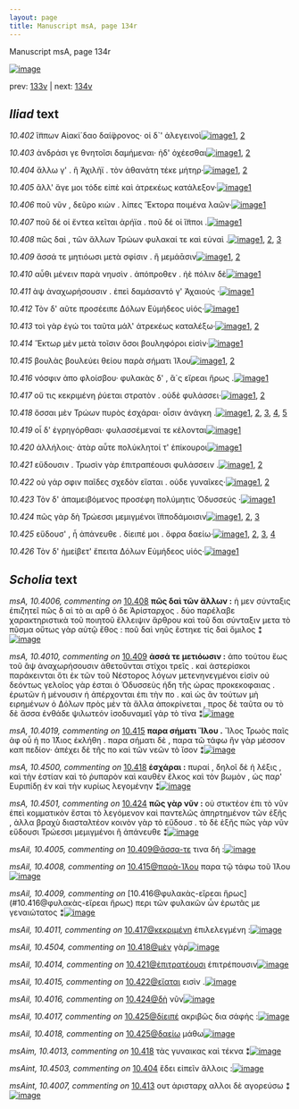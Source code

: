 ```yaml
---
layout: page
title: Manuscript msA, page 134r
---
```


Manuscript msA, page 134r

[![image](http://www.homermultitext.org/iipsrv?OBJ=IIP,1.0&FIF=/project/homer/pyramidal/deepzoom/hmt/vaimg/2017a/VA134RN_0306.tif&WID=100&CVT=JPEG)](http://www.homermultitext.org/ict2/?urn=urn:cite2:hmt:vaimg.2017a:VA134RN_0306)

prev:  [133v](../133v) | next:  [134v](../134v)

## *Iliad* text

*10.402* <a id="10.402"/> ἵ̈ππων Αἰακί´δαο δαί̈φρονος· οἱ δ`' ἀλεγεινοὶ[![image](http://www.homermultitext.org/iipsrv?OBJ=IIP,1.0&FIF=/project/homer/pyramidal/deepzoom/hmt/vaimg/2017a/VA134RN_0306.tif&RGN=0.1812,0.2029,0.3624,0.0316&WID=1000&CVT=JPEG)](http://www.homermultitext.org/ict2/?urn=urn:cite2:hmt:vaimg.2017a:VA134RN_0306@0.1812,0.2029,0.3624,0.0316)[1](#msAim_10.4001), [2](#msA_10.1)

*10.403* <a id="10.403"/> ἀνδράσι γε θνητοῖσι δαμήμεναι· ἠδ' ὀχέεσθαι[![image](http://www.homermultitext.org/iipsrv?OBJ=IIP,1.0&FIF=/project/homer/pyramidal/deepzoom/hmt/vaimg/2017a/VA134RN_0306.tif&RGN=0.1752,0.2269,0.3874,0.0285&WID=1000&CVT=JPEG)](http://www.homermultitext.org/ict2/?urn=urn:cite2:hmt:vaimg.2017a:VA134RN_0306@0.1752,0.2269,0.3874,0.0285)[1](#msAil_10.4002), [2](#msA_10.1)

*10.404* <a id="10.404"/> ἄλλω γ' . ἢ Ἀχιλῆϊ . τὸν ἀθανάτη τέκε μήτηρ·[![image](http://www.homermultitext.org/iipsrv?OBJ=IIP,1.0&FIF=/project/homer/pyramidal/deepzoom/hmt/vaimg/2017a/VA134RN_0306.tif&RGN=0.1842,0.2464,0.3844,0.0263&WID=1000&CVT=JPEG)](http://www.homermultitext.org/ict2/?urn=urn:cite2:hmt:vaimg.2017a:VA134RN_0306@0.1842,0.2464,0.3844,0.0263)[1](#msAint_10.4503), [2](#msA_10.1)

*10.405* <a id="10.405"/> ἂλλ' ἄγε μοι τόδε εἰπὲ καὶ ἀτρεκέως κατάλεξον·[![image](http://www.homermultitext.org/iipsrv?OBJ=IIP,1.0&FIF=/project/homer/pyramidal/deepzoom/hmt/vaimg/2017a/VA134RN_0306.tif&RGN=0.1832,0.263,0.3874,0.0301&WID=1000&CVT=JPEG)](http://www.homermultitext.org/ict2/?urn=urn:cite2:hmt:vaimg.2017a:VA134RN_0306@0.1832,0.263,0.3874,0.0301)[1](#msA_10.1)

*10.406* <a id="10.406"/> ποῦ νῦν , δεῦρο κιὼν . λίπες Ἕκτορα ποιμένα λαῶν·[![image](http://www.homermultitext.org/iipsrv?OBJ=IIP,1.0&FIF=/project/homer/pyramidal/deepzoom/hmt/vaimg/2017a/VA134RN_0306.tif&RGN=0.1782,0.2847,0.4244,0.024&WID=1000&CVT=JPEG)](http://www.homermultitext.org/ict2/?urn=urn:cite2:hmt:vaimg.2017a:VA134RN_0306@0.1782,0.2847,0.4244,0.024)[1](#msA_10.1)

*10.407* <a id="10.407"/> ποῦ δέ οί ἔντεα κεῖται ἀρήϊα . ποῦ δέ οἱ ἵ̈πποι .[![image](http://www.homermultitext.org/iipsrv?OBJ=IIP,1.0&FIF=/project/homer/pyramidal/deepzoom/hmt/vaimg/2017a/VA134RN_0306.tif&RGN=0.1772,0.3013,0.4244,0.0263&WID=1000&CVT=JPEG)](http://www.homermultitext.org/ict2/?urn=urn:cite2:hmt:vaimg.2017a:VA134RN_0306@0.1772,0.3013,0.4244,0.0263)[1](#msA_10.1)

*10.408* <a id="10.408"/> πῶς δαὶ , τῶν ἄλλων Τρώων φυλακαί τε καὶ εὐναὶ .[![image](http://www.homermultitext.org/iipsrv?OBJ=IIP,1.0&FIF=/project/homer/pyramidal/deepzoom/hmt/vaimg/2017a/VA134RN_0306.tif&RGN=0.1602,0.3223,0.4324,0.0293&WID=1000&CVT=JPEG)](http://www.homermultitext.org/ict2/?urn=urn:cite2:hmt:vaimg.2017a:VA134RN_0306@0.1602,0.3223,0.4324,0.0293)[1](#msAim_10.4004), [2](#msA_10.4006), [3](#msA_10.1)

*10.409* <a id="10.409"/> ἄσσά τε μητιόωσι μετὰ σφίσιν . ἢ μεμάᾱσιν[![image](http://www.homermultitext.org/iipsrv?OBJ=IIP,1.0&FIF=/project/homer/pyramidal/deepzoom/hmt/vaimg/2017a/VA134RN_0306.tif&RGN=0.1552,0.3418,0.4324,0.0255&WID=1000&CVT=JPEG)](http://www.homermultitext.org/ict2/?urn=urn:cite2:hmt:vaimg.2017a:VA134RN_0306@0.1552,0.3418,0.4324,0.0255)[1](#msA_10.4010), [2](#msA_10.1)

*10.410* <a id="10.410"/> αὖθι μένειν παρὰ νηυσὶν . ἀπόπροθεν . ἠὲ πόλιν δὲ[![image](http://www.homermultitext.org/iipsrv?OBJ=IIP,1.0&FIF=/project/homer/pyramidal/deepzoom/hmt/vaimg/2017a/VA134RN_0306.tif&RGN=0.1562,0.3599,0.4494,0.0255&WID=1000&CVT=JPEG)](http://www.homermultitext.org/ict2/?urn=urn:cite2:hmt:vaimg.2017a:VA134RN_0306@0.1562,0.3599,0.4494,0.0255)[1](#msA_10.1)

*10.411* <a id="10.411"/> ὰψ ἀναχωρήσουσιν . ἐπεὶ δαμάσαντό γ' Ἀχαιούς ·[![image](http://www.homermultitext.org/iipsrv?OBJ=IIP,1.0&FIF=/project/homer/pyramidal/deepzoom/hmt/vaimg/2017a/VA134RN_0306.tif&RGN=0.1532,0.3809,0.4244,0.024&WID=1000&CVT=JPEG)](http://www.homermultitext.org/ict2/?urn=urn:cite2:hmt:vaimg.2017a:VA134RN_0306@0.1532,0.3809,0.4244,0.024)[1](#msA_10.1)

*10.412* <a id="10.412"/> Τὸν δ' αῦτε προσέειπε Δόλων Εὐμήδεος υἱός·[![image](http://www.homermultitext.org/iipsrv?OBJ=IIP,1.0&FIF=/project/homer/pyramidal/deepzoom/hmt/vaimg/2017a/VA134RN_0306.tif&RGN=0.1772,0.4005,0.4124,0.0233&WID=1000&CVT=JPEG)](http://www.homermultitext.org/ict2/?urn=urn:cite2:hmt:vaimg.2017a:VA134RN_0306@0.1772,0.4005,0.4124,0.0233)[1](#msA_10.1)

*10.413* <a id="10.413"/> τοὶ γὰρ ἐγώ τοι ταῦτα μάλ' ἀτρεκέως καταλέξω·[![image](http://www.homermultitext.org/iipsrv?OBJ=IIP,1.0&FIF=/project/homer/pyramidal/deepzoom/hmt/vaimg/2017a/VA134RN_0306.tif&RGN=0.1702,0.4185,0.4374,0.0308&WID=1000&CVT=JPEG)](http://www.homermultitext.org/ict2/?urn=urn:cite2:hmt:vaimg.2017a:VA134RN_0306@0.1702,0.4185,0.4374,0.0308)[1](#msAint_10.4007), [2](#msA_10.1)

*10.414* <a id="10.414"/> Ἕκτωρ μὲν μετὰ τοῖσιν ὅσοι βουληφόροι εἰσὶν·[![image](http://www.homermultitext.org/iipsrv?OBJ=IIP,1.0&FIF=/project/homer/pyramidal/deepzoom/hmt/vaimg/2017a/VA134RN_0306.tif&RGN=0.1722,0.4358,0.3984,0.027&WID=1000&CVT=JPEG)](http://www.homermultitext.org/ict2/?urn=urn:cite2:hmt:vaimg.2017a:VA134RN_0306@0.1722,0.4358,0.3984,0.027)[1](#msA_10.1)

*10.415* <a id="10.415"/> βουλὰς βουλεύει θείου παρὰ σήματι Ί̈λου[![image](http://www.homermultitext.org/iipsrv?OBJ=IIP,1.0&FIF=/project/homer/pyramidal/deepzoom/hmt/vaimg/2017a/VA134RN_0306.tif&RGN=0.1722,0.4576,0.3984,0.0233&WID=1000&CVT=JPEG)](http://www.homermultitext.org/ict2/?urn=urn:cite2:hmt:vaimg.2017a:VA134RN_0306@0.1722,0.4576,0.3984,0.0233)[1](#msA_10.4019), [2](#msA_10.1)

*10.416* <a id="10.416"/> νόσφιν ἀπο φλοίσβου· φυλακὰς δ' , ἃ`ς εἴρεαι ἥρως .[![image](http://www.homermultitext.org/iipsrv?OBJ=IIP,1.0&FIF=/project/homer/pyramidal/deepzoom/hmt/vaimg/2017a/VA134RN_0306.tif&RGN=0.1752,0.4726,0.4314,0.0308&WID=1000&CVT=JPEG)](http://www.homermultitext.org/ict2/?urn=urn:cite2:hmt:vaimg.2017a:VA134RN_0306@0.1752,0.4726,0.4314,0.0308)[1](#msA_10.1)

*10.417* <a id="10.417"/> οὔ τις κεκριμένη ῥύεται στρατὸν . οὐδὲ φυλάσσει·[![image](http://www.homermultitext.org/iipsrv?OBJ=IIP,1.0&FIF=/project/homer/pyramidal/deepzoom/hmt/vaimg/2017a/VA134RN_0306.tif&RGN=0.1712,0.4914,0.4204,0.0308&WID=1000&CVT=JPEG)](http://www.homermultitext.org/ict2/?urn=urn:cite2:hmt:vaimg.2017a:VA134RN_0306@0.1712,0.4914,0.4204,0.0308)[1](#msAil_10.4011), [2](#msA_10.1)

*10.418* <a id="10.418"/> ὅσσαι μὲν Τρώων πυρὸς ἐσχάραι· οἷσιν ἀνάγκη .[![image](http://www.homermultitext.org/iipsrv?OBJ=IIP,1.0&FIF=/project/homer/pyramidal/deepzoom/hmt/vaimg/2017a/VA134RN_0306.tif&RGN=0.1682,0.5101,0.3954,0.0323&WID=1000&CVT=JPEG)](http://www.homermultitext.org/ict2/?urn=urn:cite2:hmt:vaimg.2017a:VA134RN_0306@0.1682,0.5101,0.3954,0.0323)[1](#msA_10.4500), [2](#msA_10.1), [3](#msAim_10.4013), [4](#msAil_10.4012), [5](#msAil_10.4504)

*10.419* <a id="10.419"/> οἷ δ' ἐγρηγόρθασι· φυλασσέμεναί τε κέλονται[![image](http://www.homermultitext.org/iipsrv?OBJ=IIP,1.0&FIF=/project/homer/pyramidal/deepzoom/hmt/vaimg/2017a/VA134RN_0306.tif&RGN=0.1722,0.5327,0.3904,0.027&WID=1000&CVT=JPEG)](http://www.homermultitext.org/ict2/?urn=urn:cite2:hmt:vaimg.2017a:VA134RN_0306@0.1722,0.5327,0.3904,0.027)[1](#msA_10.1)

*10.420* <a id="10.420"/> ἀλλήλοις· ἀτὰρ αὖτε πολύκλητοί τ' ἐπίκουροι[![image](http://www.homermultitext.org/iipsrv?OBJ=IIP,1.0&FIF=/project/homer/pyramidal/deepzoom/hmt/vaimg/2017a/VA134RN_0306.tif&RGN=0.1662,0.5507,0.4044,0.0285&WID=1000&CVT=JPEG)](http://www.homermultitext.org/ict2/?urn=urn:cite2:hmt:vaimg.2017a:VA134RN_0306@0.1662,0.5507,0.4044,0.0285)[1](#msA_10.1)

*10.421* <a id="10.421"/> εὕδουσιν . Τρωσὶν γὰρ ἐπιτραπέουσι φυλάσσειν .[![image](http://www.homermultitext.org/iipsrv?OBJ=IIP,1.0&FIF=/project/homer/pyramidal/deepzoom/hmt/vaimg/2017a/VA134RN_0306.tif&RGN=0.1672,0.568,0.4104,0.0308&WID=1000&CVT=JPEG)](http://www.homermultitext.org/ict2/?urn=urn:cite2:hmt:vaimg.2017a:VA134RN_0306@0.1672,0.568,0.4104,0.0308)[1](#msA_10.1), [2](#msAil_10.4014)

*10.422* <a id="10.422"/> οὐ γάρ σφιν παῖδες σχεδὸν εἵαται . οὐδε γυναῖκες·[![image](http://www.homermultitext.org/iipsrv?OBJ=IIP,1.0&FIF=/project/homer/pyramidal/deepzoom/hmt/vaimg/2017a/VA134RN_0306.tif&RGN=0.1672,0.5868,0.4154,0.0308&WID=1000&CVT=JPEG)](http://www.homermultitext.org/ict2/?urn=urn:cite2:hmt:vaimg.2017a:VA134RN_0306@0.1672,0.5868,0.4154,0.0308)[1](#msA_10.1), [2](#msAil_10.4015)

*10.423* <a id="10.423"/> Τὸν δ' ἀπαμειβόμενος προσέφη πολύμητις Ὀδυσσεύς ·[![image](http://www.homermultitext.org/iipsrv?OBJ=IIP,1.0&FIF=/project/homer/pyramidal/deepzoom/hmt/vaimg/2017a/VA134RN_0306.tif&RGN=0.1632,0.6078,0.4374,0.027&WID=1000&CVT=JPEG)](http://www.homermultitext.org/ict2/?urn=urn:cite2:hmt:vaimg.2017a:VA134RN_0306@0.1632,0.6078,0.4374,0.027)[1](#msA_10.1)

*10.424* <a id="10.424"/> πῶς γὰρ δὴ Τρώεσσι μεμιγμένοι ἵ̈πποδάμοισιν[![image](http://www.homermultitext.org/iipsrv?OBJ=IIP,1.0&FIF=/project/homer/pyramidal/deepzoom/hmt/vaimg/2017a/VA134RN_0306.tif&RGN=0.1592,0.6243,0.4244,0.0285&WID=1000&CVT=JPEG)](http://www.homermultitext.org/ict2/?urn=urn:cite2:hmt:vaimg.2017a:VA134RN_0306@0.1592,0.6243,0.4244,0.0285)[1](#msAil_10.4016), [2](#msA_10.4501), [3](#msA_10.1)

*10.425* <a id="10.425"/> εὕδουσ' , ἦ ἀπάνευθε . δίειπέ μοι . ὄφρα δαείω·[![image](http://www.homermultitext.org/iipsrv?OBJ=IIP,1.0&FIF=/project/homer/pyramidal/deepzoom/hmt/vaimg/2017a/VA134RN_0306.tif&RGN=0.1632,0.6446,0.4004,0.0278&WID=1000&CVT=JPEG)](http://www.homermultitext.org/ict2/?urn=urn:cite2:hmt:vaimg.2017a:VA134RN_0306@0.1632,0.6446,0.4004,0.0278)[1](#msAil_10.4017), [2](#msAil_10.4018), [3](#msA_10.1), [4](#msA_10.4502)

*10.426* <a id="10.426"/> Τὸν δ' ἠμείβετ' ἔπειτα Δόλων Εὐμήδεος υἱός·[![image](http://www.homermultitext.org/iipsrv?OBJ=IIP,1.0&FIF=/project/homer/pyramidal/deepzoom/hmt/vaimg/2017a/VA134RN_0306.tif&RGN=0.1572,0.6642,0.4114,0.027&WID=1000&CVT=JPEG)](http://www.homermultitext.org/ict2/?urn=urn:cite2:hmt:vaimg.2017a:VA134RN_0306@0.1572,0.6642,0.4114,0.027)[1](#msA_10.1)

## *Scholia* text

*msA, 10.4006, commenting on* [10.408](#10.408)  <a id="msA_10.4006"/> **πῶς δαὶ τῶν ἄλλων :** ἡ μεν σύνταξις ἐπιζητεῖ πῶς δ αὶ τὸ αι αρθ ὁ δε Ἀρίσταρχος . δύο παρέλαβε χαρακτηριστικὰ τοῦ ποιητοῦ ἔλλειψιν ἄρθρου καὶ τοῦ δαι σύνταξιν μετα τὸ πῦσμα οὕτως γὰρ αὐτῷ ἔθος : ποῦ δαὶ νηῦς ἕστηκε τίς δαὶ ὅμιλος ⁑[![image](http://www.homermultitext.org/iipsrv?OBJ=IIP,1.0&FIF=/project/homer/pyramidal/deepzoom/hmt/vaimg/2017a/VA134RN_0306.tif&RGN=0.596,0.3336,0.198,0.1059&WID=1000&CVT=JPEG)](http://www.homermultitext.org/ict2/?urn=urn:cite2:hmt:vaimg.2017a:VA134RN_0306@0.596,0.3336,0.198,0.1059)

*msA, 10.4010, commenting on* [10.409](#10.409)  <a id="msA_10.4010"/> **ἀσσά τε μετιόωσιν :** ἀπο τούτου ἕως τοῦ ἂψ ἀναχωρήσουσιν ἀθετοῦνται στίχοι τρεῖς . καὶ ἀστερίσκοι παράκεινται ὅτι ἐκ τῶν τοῦ Νέστορος λόγων μετενηνεγμένοι εἰσὶν οὐ δεόντως γελοῖος γὰρ ἑσται ὁ Ὀδυσσεὺς ήδη τῆς ώρας προκεκοφαιας . ἐρωτῶν ἡ μένουσιν ἠ ἀπέρχονται ἐπι τὴν πο . καὶ ὡς ἂν τούτων μὴ ειρημένων ὁ Δόλων πρὸς μὲν τὰ ἄλλα ἀποκρίνεται , προς δὲ ταῦτα ου τὸ δὲ ἄσσα ἐνθάδε ψιλωτεόν ἰσοδυναμεῖ γὰρ τὸ τίνα ⁑[![image](http://www.homermultitext.org/iipsrv?OBJ=IIP,1.0&FIF=/project/homer/pyramidal/deepzoom/hmt/vaimg/2017a/VA134RN_0306.tif&RGN=0.596,0.4335,0.201,0.163&WID=1000&CVT=JPEG)](http://www.homermultitext.org/ict2/?urn=urn:cite2:hmt:vaimg.2017a:VA134RN_0306@0.596,0.4335,0.201,0.163)

*msA, 10.4019, commenting on* [10.415](#10.415)  <a id="msA_10.4019"/> **παρα σήματι Ἴλου .** Ἴλος Τρωὸς παῖς ἀφ οὗ ἡ πο Ί̈̈̈̈̈̈̈λιος ἐκλήθη . παρα σήματι δὲ , παρα τῶ τάφω ἢν γὰρ μέσσον καπ πεδίον· ἀπέχει δὲ τῆς πο καὶ τῶν νεῶν τὸ ἴσον ⁑[![image](http://www.homermultitext.org/iipsrv?OBJ=IIP,1.0&FIF=/project/homer/pyramidal/deepzoom/hmt/vaimg/2017a/VA134RN_0306.tif&RGN=0.578,0.5943,0.215,0.0563&WID=1000&CVT=JPEG)](http://www.homermultitext.org/ict2/?urn=urn:cite2:hmt:vaimg.2017a:VA134RN_0306@0.578,0.5943,0.215,0.0563)

*msA, 10.4500, commenting on* [10.418](#10.418)  <a id="msA_10.4500"/> **ἐσχάραι :** πυραί , δηλοῖ δὲ ἡ λέξις , καὶ τὴν ἐστίαν καὶ τὸ ῥυπαρὸν καὶ καυθὲν ἕλκος καὶ τὸν βωμὸν , ὡς παρ' Ευριπίδῃ ἐν καὶ τὴν κυρίως λεγομένην ⁑[![image](http://www.homermultitext.org/iipsrv?OBJ=IIP,1.0&FIF=/project/homer/pyramidal/deepzoom/hmt/vaimg/2017a/VA134RN_0306.tif&RGN=0.581,0.6454,0.215,0.0548&WID=1000&CVT=JPEG)](http://www.homermultitext.org/ict2/?urn=urn:cite2:hmt:vaimg.2017a:VA134RN_0306@0.581,0.6454,0.215,0.0548)

*msA, 10.4501, commenting on* [10.424](#10.424)  <a id="msA_10.4501"/> **πῶς γὰρ νῦν :** οὐ στικτέον ἐπι τὸ νῦν ἐπεὶ κομματικὸν ἔσται τὸ λεγόμενον καὶ παντελῶς ἀπηρτημένον τῶν ἑξῆς , ἀλλα βραχὺ διασταλτέον κοινὸν γὰρ τὸ εὔδουσ . τὸ δὲ ἑξῆς πῶς γὰρ νῦν εὔδουσι Τρώεσσι μεμιγμένοι ἢ ἀπάνευθε ⁑[![image](http://www.homermultitext.org/iipsrv?OBJ=IIP,1.0&FIF=/project/homer/pyramidal/deepzoom/hmt/vaimg/2017a/VA134RN_0306.tif&RGN=0.155,0.6927,0.645,0.0398&WID=1000&CVT=JPEG)](http://www.homermultitext.org/ict2/?urn=urn:cite2:hmt:vaimg.2017a:VA134RN_0306@0.155,0.6927,0.645,0.0398)

*msAil, 10.4005, commenting on* [10.409@ἄσσα-τε](#10.409@ἄσσα-τε)  <a id="msAil_10.4005"/> τινα δή :[![image](http://www.homermultitext.org/iipsrv?OBJ=IIP,1.0&FIF=/project/homer/pyramidal/deepzoom/hmt/vaimg/2017a/VA134RN_0306.tif&RGN=0.199,0.3336,0.068,0.018&WID=1000&CVT=JPEG)](http://www.homermultitext.org/ict2/?urn=urn:cite2:hmt:vaimg.2017a:VA134RN_0306@0.199,0.3336,0.068,0.018)

*msAil, 10.4008, commenting on* [10.415@παρὰ-Ί̈λου](#10.415@παρὰ-Ί̈λου)  <a id="msAil_10.4008"/> παρα τῷ τάφω τοῦ Ί̈λου[![image](http://www.homermultitext.org/iipsrv?OBJ=IIP,1.0&FIF=/project/homer/pyramidal/deepzoom/hmt/vaimg/2017a/VA134RN_0306.tif&RGN=0.433,0.453,0.106,0.0158&WID=1000&CVT=JPEG)](http://www.homermultitext.org/ict2/?urn=urn:cite2:hmt:vaimg.2017a:VA134RN_0306@0.433,0.453,0.106,0.0158)

*msAil, 10.4009, commenting on* [10.416@φυλακὰς-εἴρεαι ἥρως](#10.416@φυλακὰς-εἴρεαι ἥρως)  <a id="msAil_10.4009"/> περι τῶν φυλακῶν ὧν ἐρωτᾶς με γεναιώτατος ⁑[![image](http://www.homermultitext.org/iipsrv?OBJ=IIP,1.0&FIF=/project/homer/pyramidal/deepzoom/hmt/vaimg/2017a/VA134RN_0306.tif&RGN=0.382,0.4711,0.201,0.018&WID=1000&CVT=JPEG)](http://www.homermultitext.org/ict2/?urn=urn:cite2:hmt:vaimg.2017a:VA134RN_0306@0.382,0.4711,0.201,0.018)

*msAil, 10.4011, commenting on* [10.417@κεκριμένη](#10.417@κεκριμένη)  <a id="msAil_10.4011"/> ἐπιλελεγμένη :[![image](http://www.homermultitext.org/iipsrv?OBJ=IIP,1.0&FIF=/project/homer/pyramidal/deepzoom/hmt/vaimg/2017a/VA134RN_0306.tif&RGN=0.237,0.4869,0.097,0.018&WID=1000&CVT=JPEG)](http://www.homermultitext.org/ict2/?urn=urn:cite2:hmt:vaimg.2017a:VA134RN_0306@0.237,0.4869,0.097,0.018)

*msAil, 10.4504, commenting on* [10.418@μὲν](#10.418@μὲν)  <a id="msAil_10.4504"/> γὰρ[![image](http://www.homermultitext.org/iipsrv?OBJ=IIP,1.0&FIF=/project/homer/pyramidal/deepzoom/hmt/vaimg/2017a/VA134RN_0306.tif&RGN=0.216,0.5064,0.055,0.018&WID=1000&CVT=JPEG)](http://www.homermultitext.org/ict2/?urn=urn:cite2:hmt:vaimg.2017a:VA134RN_0306@0.216,0.5064,0.055,0.018)

*msAil, 10.4014, commenting on* [10.421@ἐπιτρατέουσι](#10.421@ἐπιτρατέουσι)  <a id="msAil_10.4014"/> ἐπιτρέπουσιν[![image](http://www.homermultitext.org/iipsrv?OBJ=IIP,1.0&FIF=/project/homer/pyramidal/deepzoom/hmt/vaimg/2017a/VA134RN_0306.tif&RGN=0.405,0.5695,0.072,0.018&WID=1000&CVT=JPEG)](http://www.homermultitext.org/ict2/?urn=urn:cite2:hmt:vaimg.2017a:VA134RN_0306@0.405,0.5695,0.072,0.018)

*msAil, 10.4015, commenting on* [10.422@εἵαται](#10.422@εἵαται)  <a id="msAil_10.4015"/> εισὶν .[![image](http://www.homermultitext.org/iipsrv?OBJ=IIP,1.0&FIF=/project/homer/pyramidal/deepzoom/hmt/vaimg/2017a/VA134RN_0306.tif&RGN=0.4,0.589,0.055,0.018&WID=1000&CVT=JPEG)](http://www.homermultitext.org/ict2/?urn=urn:cite2:hmt:vaimg.2017a:VA134RN_0306@0.4,0.589,0.055,0.018)

*msAil, 10.4016, commenting on* [10.424@δὴ](#10.424@δὴ)  <a id="msAil_10.4016"/> νῦν[![image](http://www.homermultitext.org/iipsrv?OBJ=IIP,1.0&FIF=/project/homer/pyramidal/deepzoom/hmt/vaimg/2017a/VA134RN_0306.tif&RGN=0.24,0.6213,0.055,0.018&WID=1000&CVT=JPEG)](http://www.homermultitext.org/ict2/?urn=urn:cite2:hmt:vaimg.2017a:VA134RN_0306@0.24,0.6213,0.055,0.018)

*msAil, 10.4017, commenting on* [10.425@δίειπέ](#10.425@δίειπέ)  <a id="msAil_10.4017"/> ακριβῶς δια σάφὴς :[![image](http://www.homermultitext.org/iipsrv?OBJ=IIP,1.0&FIF=/project/homer/pyramidal/deepzoom/hmt/vaimg/2017a/VA134RN_0306.tif&RGN=0.362,0.6454,0.095,0.0165&WID=1000&CVT=JPEG)](http://www.homermultitext.org/ict2/?urn=urn:cite2:hmt:vaimg.2017a:VA134RN_0306@0.362,0.6454,0.095,0.0165)

*msAil, 10.4018, commenting on* [10.425@δαείω](#10.425@δαείω)  <a id="msAil_10.4018"/> μάθω[![image](http://www.homermultitext.org/iipsrv?OBJ=IIP,1.0&FIF=/project/homer/pyramidal/deepzoom/hmt/vaimg/2017a/VA134RN_0306.tif&RGN=0.492,0.6454,0.042,0.0165&WID=1000&CVT=JPEG)](http://www.homermultitext.org/ict2/?urn=urn:cite2:hmt:vaimg.2017a:VA134RN_0306@0.492,0.6454,0.042,0.0165)

*msAim, 10.4013, commenting on* [10.418](#10.418)  <a id="msAim_10.4013"/> τὰς γυναικας καὶ τέκνα ⁑[![image](http://www.homermultitext.org/iipsrv?OBJ=IIP,1.0&FIF=/project/homer/pyramidal/deepzoom/hmt/vaimg/2017a/VA134RN_0306.tif&RGN=0.555,0.5244,0.046,0.0346&WID=1000&CVT=JPEG)](http://www.homermultitext.org/ict2/?urn=urn:cite2:hmt:vaimg.2017a:VA134RN_0306@0.555,0.5244,0.046,0.0346)

*msAint, 10.4503, commenting on* [10.404](#10.404)  <a id="msAint_10.4503"/> ἕδει εἰπεῖν ἄλλοις :[![image](http://www.homermultitext.org/iipsrv?OBJ=IIP,1.0&FIF=/project/homer/pyramidal/deepzoom/hmt/vaimg/2017a/VA134RN_0306.tif&RGN=0.124,0.2397,0.054,0.0346&WID=1000&CVT=JPEG)](http://www.homermultitext.org/ict2/?urn=urn:cite2:hmt:vaimg.2017a:VA134RN_0306@0.124,0.2397,0.054,0.0346)

*msAint, 10.4007, commenting on* [10.413](#10.413)  <a id="msAint_10.4007"/> ουτ ἀρισταρχ αλλοι δὲ αγορεύσω ⁑[![image](http://www.homermultitext.org/iipsrv?OBJ=IIP,1.0&FIF=/project/homer/pyramidal/deepzoom/hmt/vaimg/2017a/VA134RN_0306.tif&RGN=0.119,0.4185,0.054,0.0346&WID=1000&CVT=JPEG)](http://www.homermultitext.org/ict2/?urn=urn:cite2:hmt:vaimg.2017a:VA134RN_0306@0.119,0.4185,0.054,0.0346)
